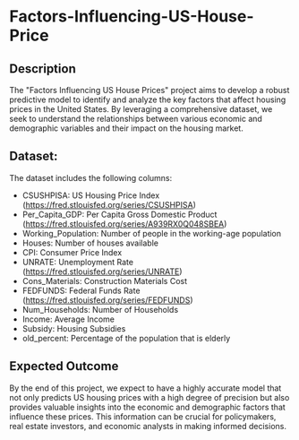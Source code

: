 # Factors-Influencing-US-House-Price
## Description


The "Factors Influencing US House Prices" project aims to develop a robust predictive model to identify and analyze the key factors that affect housing prices in the United States. By leveraging a comprehensive dataset, we seek to understand the relationships between various economic and demographic variables and their impact on the housing market.

## Dataset:
The dataset includes the following columns:
- CSUSHPISA: US Housing Price Index (https://fred.stlouisfed.org/series/CSUSHPISA)
- Per_Capita_GDP: Per Capita Gross Domestic Product (https://fred.stlouisfed.org/series/A939RX0Q048SBEA)
- Working_Population: Number of people in the working-age population 
- Houses: Number of houses available
- CPI: Consumer Price Index
- UNRATE: Unemployment Rate (https://fred.stlouisfed.org/series/UNRATE)
- Cons_Materials: Construction Materials Cost
- FEDFUNDS: Federal Funds Rate (https://fred.stlouisfed.org/series/FEDFUNDS)
- Num_Households: Number of Households
- Income: Average Income
- Subsidy: Housing Subsidies
- old_percent: Percentage of the population that is elderly

## Expected Outcome
By the end of this project, we expect to have a highly accurate model that not only predicts US housing prices with a high degree of precision but also provides valuable insights into the economic and demographic factors that influence these prices. This information can be crucial for policymakers, real estate investors, and economic analysts in making informed decisions.
